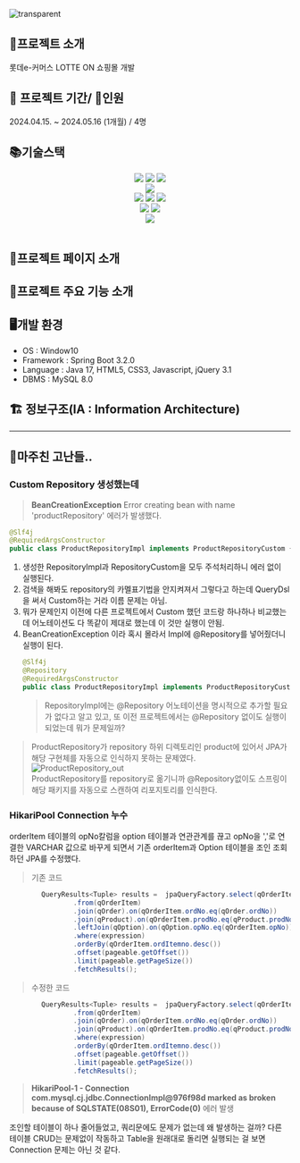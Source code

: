 ![transparent](https://capsule-render.vercel.app/api?type=transparent&fontColor=FF0000&text=LotteON&height=150&fontSize=60&desc=%20프로젝트&descAlignY=75&descAlign=60)

## 🛒프로젝트 소개
롯데e-커머스 LOTTE ON 쇼핑몰 개발

## 📆 프로젝트 기간/ 👫인원 
2024.04.15. ~ 2024.05.16 (1개월) / 4명

## 📚기술스택
<div align=center> 
  <img src="https://img.shields.io/badge/html5-E34F26?style=for-the-badge&logo=html5&logoColor=white">
  <img src="https://img.shields.io/badge/css-1572B6?style=for-the-badge&logo=css3&logoColor=white">
  <img src="https://img.shields.io/badge/JavaScript-F7DF1E?style=for-the-badge&logo=css3&logoColor=white">
  <br>
  
  <img src="https://img.shields.io/badge/mysql-4479A1?style=for-the-badge&logo=mysql&logoColor=white"> 
  <br>
  
  <img src="https://img.shields.io/badge/springboot-6DB33F?style=for-the-badge&logo=springboot&logoColor=white">
  <img src="https://img.shields.io/badge/java-007396?style=for-the-badge&logo=java&logoColor=white"> 
  <img src="https://img.shields.io/badge/gradle-221E1F?style=for-the-badge&logo=java&logoColor=white"> 
  <br>

  <img src="https://img.shields.io/badge/github-181717?style=for-the-badge&logo=github&logoColor=white">
  <img src="https://img.shields.io/badge/git-F05032?style=for-the-badge&logo=git&logoColor=white">
  <br>

  <img src="https://img.shields.io/badge/slack-4A154B?style=for-the-badge&logo=slack&logoColor=white">
  


</div>

<br>


## 💙프로젝트 페이지 소개

## 🌟프로젝트 주요 기능 소개 

## 🖥개발 환경
- OS : Window10
- Framework : Spring Boot 3.2.0
- Language : Java 17, HTML5, CSS3, Javascript, jQuery 3.1
- DBMS : MySQL 8.0

## 🏗️ 정보구조(IA : Information Architecture)


----
## 🎱마주친 고난들..
### Custom Repository 생성했는데 

> **BeanCreationException** Error creating bean with name 'productRepository' 에러가 발생했다.

```java
@Slf4j
@RequiredArgsConstructor
public class ProductRepositoryImpl implements ProductRepositoryCustom {}
```
1. 생성한 RepositoryImpl과 RepositoryCustom을 모두 주석처리하니 에러 없이 실행된다.
2. 검색을 해봐도 repository의 카멜표기법을 안지켜져서 그렇다고 하는데 QueryDsl을 써서 Custom하는 거라 이름 문제는 아님. 
3. 뭐가 문제인지 이전에 다른 프로젝트에서 Custom 했던 코드랑 하나하나 비교했는데 어노테이션도 다 똑같이 제대로 했는데 이 것만 실행이 안됨.
4. BeanCreationException 이라 혹시 몰라서 Impl에 @Repository를 넣어줬더니 실행이 된다.
   ```java
   @Slf4j
   @Repository
   @RequiredArgsConstructor
   public class ProductRepositoryImpl implements ProductRepositoryCustom{}
   ```
   > RepositoryImpl에는 @Repository 어노테이션을 명시적으로 추가할 필요가 없다고 알고 있고, 또 이전 프로젝트에서는 @Repository 없이도 실행이 되었는데 뭐가 문제일까?

> ProductRepository가 repository 하위 디렉토리인 product에 있어서 JPA가 해당 구현체를 자동으로 인식하지 못하는 문제였다.<br>
![ProductRepository_out](https://github.com/linma21/lotteon-team3/assets/154877422/305e729c-9a46-4ce7-8000-a2eba070aded)<br>
ProductRepository를 repository로 옮기니까 @Repository없이도 스프링이 해당 패키지를 자동으로 스캔하여 리포지토리를 인식한다.
>
### HikariPool Connection 누수
orderItem 테이블의 opNo칼럼을 option 테이블과 연관관계를 끊고 opNo을 ','로 연결한 VARCHAR 값으로 바꾸게 되면서 기존 orderItem과 Option 테이블을 조인 조회하던 JPA를 수정했다.
> 기존 코드
```java
        QueryResults<Tuple> results =  jpaQueryFactory.select(qOrderItem, qOrder, qProduct, qOption)
                .from(qOrderItem)
                .join(qOrder).on(qOrderItem.ordNo.eq(qOrder.ordNo))
                .join(qProduct).on(qOrderItem.prodNo.eq(qProduct.prodNo))
                .leftJoin(qOption).on(qOption.opNo.eq(qOrderItem.opNo))
                .where(expression)
                .orderBy(qOrderItem.ordItemno.desc())
                .offset(pageable.getOffset())
                .limit(pageable.getPageSize())
                .fetchResults();
```
> 수정한 코드
```java
        QueryResults<Tuple> results =  jpaQueryFactory.select(qOrderItem, qOrder, qProduct)
                .from(qOrderItem)
                .join(qOrder).on(qOrderItem.ordNo.eq(qOrder.ordNo))
                .join(qProduct).on(qOrderItem.prodNo.eq(qProduct.prodNo))
                .where(expression)
                .orderBy(qOrderItem.ordItemno.desc())
                .offset(pageable.getOffset())
                .limit(pageable.getPageSize())
                .fetchResults();
```
> **HikariPool-1 - Connection com.mysql.cj.jdbc.ConnectionImpl@976f98d marked as broken because of SQLSTATE(08S01), ErrorCode(0)** 에러 발생

조인할 테이블이 하나 줄어들었고, 쿼리문에도 문제가 없는데 왜 발생하는 걸까?
다른 테이블 CRUD는 문제없이 작동하고 Table을 원래대로 돌리면 실행되는 걸 보면 Connection 문제는 아닌 것 같다.
